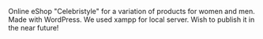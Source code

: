 Online eShop "Celebristyle" for a variation of products for women and men. Made with WordPress. We used xampp for local server. Wish to publish it in the near future!
